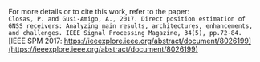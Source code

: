   For more details or to cite this work, refer to the paper:  
     ```
     Closas, P. and Gusi-Amigo, A.,
     2017. Direct position estimation of GNSS receivers: Analyzing main results, architectures, enhancements, and challenges. IEEE Signal Processing Magazine, 34(5), pp.72-84.  
     ```  
     [IEEE SPM 2017: https://ieeexplore.ieee.org/abstract/document/8026199](https://ieeexplore.ieee.org/abstract/document/8026199)

